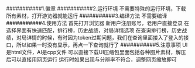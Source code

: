 ###########1.徽章
###########2.运行环境
不需要特殊的运行环境，下载所有素材，打开游览器就能运行
###########3.编译方法
不需要编译
###########4.使用方法
首先打开浏览器
新用户注册账号，老用户直接登录
在选择界面有快速匹配，排行榜，历史战绩，对局详情选项
在查询排行榜，历史战绩，对局详情的时候，有时因为token过期问题，我们在查询里面接入了登入的接口，所以如果一时没有显示，再点一下查询就行了
###########5.注意事项
UI是html文件，AI是cpp文件
可以直接下载UI压缩包里面包括各种图片素材，解压后可以直接用网页运行
运行时如果出现与分辨率不符合，调整网页缩放即可
